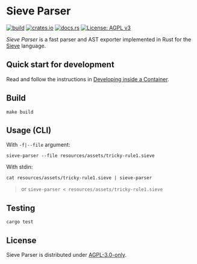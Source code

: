 # Sieve Parser

[![build](https://img.shields.io/github/actions/workflow/status/plivox/sieve-parser/test.yml?branch=main&style=flat-square&logo=github)](https://github.com/plivox/sieve-parser/actions)
[![crates.io](https://img.shields.io/crates/v/sieve-parser?style=flat-square&logo=rust)](https://crates.io/crates/sieve-parser)
[![docs.rs](https://img.shields.io/badge/docs.rs-sieve--parser-blue?style=flat-square&logo=docs.rs)](https://docs.rs/sieve-parser)
[![License: AGPL v3](https://img.shields.io/badge/License-AGPL_v3-blue.svg)](https://www.gnu.org/licenses/agpl-3.0)

_Sieve Parser_ is a fast parser and AST exporter implemented in Rust for the [Sieve](https://datatracker.ietf.org/doc/html/rfc5228) language.

## Quick start for development

Read and follow the instructions in [Developing inside a Container](.devcontainer/README.md).

## Build

    make build

## Usage (CLI)

With `-f|--file` argument:

    sieve-parser --file resources/assets/tricky-rule1.sieve

With stdin:

    cat resources/assets/tricky-rule1.sieve | sieve-parser

> or `sieve-parser < resources/assets/tricky-rule1.sieve`

## Testing

    cargo test

## License

Sieve Parser is distributed under [AGPL-3.0-only](LICENSE).
